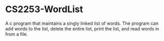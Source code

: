# CS2253-WordList
A c program that maintains a singly linked list of words.  The program can add words to the list, delete the entire list, print the list, and read words in from a file.
